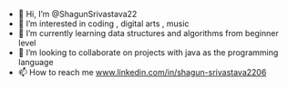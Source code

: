 - 👋 Hi, I’m @ShagunSrivastava22
- 👀 I’m interested in coding , digital arts , music
- 🌱 I’m currently learning data structures and algorithms from beginner level
- 💞️ I’m looking to collaborate on projects with java as the programming language 
- 📫 How to reach me www.linkedin.com/in/shagun-srivastava2206



<!---
ShagunSrivastava22/ShagunSrivastava22 is a ✨ special ✨ repository because its `README.md` (this file) appears on your GitHub profile.
You can click the Preview link to take a look at your changes.
--->
